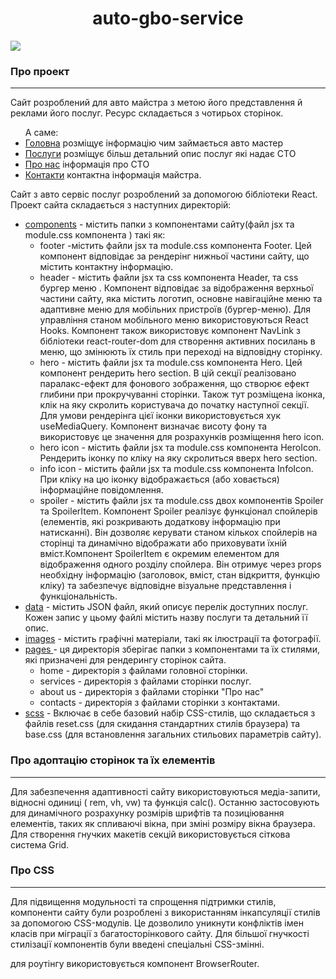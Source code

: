 <h1 align="center"> auto-gbo-service</h1>

![](/images/for_readme.png)

### Про проект

---

<p> Сайт розроблений для авто майстра з метою його представлення й реклами його послуг. Ресурс складається з чотирьох сторінок.</p>
<ul> А саме:
  <li><a href='https://julishubina.github.io/gbo_react'>Головна</a> розміщує інформацію чим займається авто мастер</li>
  <li><a href="https://julishubina.github.io/gbo_react/services">Послуги</a> розміщує більш детальний опис послуг які надає СТО</li>
  <li><a href="https://julishubina.github.io/gbo_react/about">Про нас</a> інформація про СТО</li>
  <li><a href="https://julishubina.github.io/gbo_react/contacts">Контакти</a> контактна інформація майстра.</li>
</ul>

<p>  Сайт з авто сервіс послуг розроблений за допомогою бібліотеки React. Проект сайта складається з наступних директорій:
	<ul>
		<li><a href="https://github.com/JuliShubina/gbo_react/tree/main/src/components">components</a> - містить папки з компонентами сайту(файл jsx та module.css компонента ) такі як:
			<ul>
				<li>footer -містить файли jsx та module.css компонента Footer. Цей компонент відповідає за рендерінг нижньої частини сайту, що містить контактну інформацію.</li>
				<li>header - містить файли jsx та css компонента Header, та css бургер меню . Компонент відповідає за відображення верхньої частини сайту, яка містить логотип, основне навігаційне меню та адаптивне меню для мобільних пристроїв (бургер-меню). Для управління станом мобільного меню використовуються React Hooks. Компонент також використовує компонент NavLink з бібліотеки react-router-dom для створення активних посилань в меню, що змінюють їх стиль при переході на відповідну сторінку. </li>
				<li>hero - містить файли jsx та module.css компонента Hero. Цей компонент рендерить hero section. В цій секції реалізовано паралакс-ефект для фонового зображення, що створює ефект глибини при прокручуванні сторінки. Також тут розміщена іконка, клік на яку скролить користувача до початку наступної секції. Для умови рендерінга цієї іконки використовується хук useMediaQuery.  Компонент визначає висоту фону та використовує це значення для розрахунків розміщення hero icon.  </li>
				<li>hero icon - містить файли jsx та module.css компонента HeroIcon. Рендерить іконку по кліку на яку скролиться вверх hero section.</li>
				<li>info icon - містить файли jsx та module.css компонента InfoIcon. При кліку на цю іконку відображається (або ховається) інформаційне повідомлення. </li>
				<li>spoiler - містить файли jsx та module.css двох компонентів Spoiler та SpoilerItem. Компонент Spoiler реалізує функціонал спойлерів (елементів, які розкривають додаткову інформацію при натисканні). Він дозволяє керувати станом кількох спойлерів на сторінці та динамічно відображати або приховувати їхній вміст.Компонент SpoilerItem є окремим елементом для відображення одного розділу спойлера. Він отримує через props необхідну інформацію (заголовок, вміст, стан відкриття, функцію кліку) та забезпечує відповідне візуальне представлення і функціональність. </li>
			</ul>
		</li>
		<li><a href="https://github.com/JuliShubina/gbo_react/tree/main/src/data">data</a> - містить JSON файл, який описує перелік доступних послуг. Кожен запис у цьому файлі містить назву послуги та детальний її опис.</li>
		<li><a href="https://github.com/JuliShubina/gbo_react/tree/main/src/images">images</a> - містить графічні матеріали, такі як ілюстрації та фотографії.</li>
		<li><a href="https://github.com/JuliShubina/gbo_react/tree/main/src/pages"> pages </a> - ця директорія зберігає папки з компонентами та їх стилями, які призначені для рендерингу сторінок сайта.
			<ul>
				<li>home - директорія з файлами головної сторінки. </li>
				<li>services - директорія з файлами сторінки послуг.</li>
				<li>about us - директорія з файлами сторінки "Про нас"</li>
				<li>contacts - директорія з файлами сторінки з контактами.</li>
			</ul> 
		</li>
		<li><a href="https://github.com/JuliShubina/gbo_react/tree/main/src/scss">scss</a> - Включає в себе базовий набір CSS-стилів, що складається з файлів reset.css (для скидання стандартних стилів браузера) та base.css (для встановлення загальних стильових параметрів сайту).</li>
	</ul>

 </p>

### Про адоптацію сторінок та їх елементів

---

 <p>Для забезпечення адаптивності сайту використовуються медіа-запити, відносні одиниці ( rem, vh, vw) та функція calc(). Останню застосовують для динамічного розрахунку розмірів шрифтів та позиціювання елементів, таких як спливаючі вікна, при зміні розміру вікна браузера. Для створення гнучких макетів секцій використовується сіткова система Grid.</p>

### Про CSS

---

<p>Для підвищення модульності та спрощення підтримки стилів, компоненти сайту були розроблені з використанням інкапсуляції стилів за допомогою CSS-модулів. Це дозволило уникнути конфліктів імен класів при міграції з багатосторінкового сайту. Для більшої гнучкості стилізації компонентів були введені спеціальні CSS-змінні.</p>

для роутінгу використовується компонент BrowserRouter.
